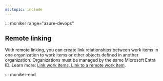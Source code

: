 ```yaml
---
ms.topic: include
---
```



::: moniker range="azure-devops"  

## Remote linking
With remote linking, you can create link relationships between work items in one organization to work items or other objects defined in another organization. Organizations must be managed by the same Microsoft Entra ID. Learn more: [Link work items, Link to a remote work item](../../boards/backlogs/add-link.md#link-work-items-to-remote-work-items-cross-organization).  

::: moniker-end
